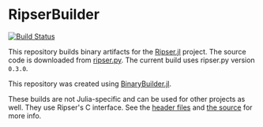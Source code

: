 # RipserBuilder
[![Build Status](https://travis-ci.com/mtsch/RipserBuilder.svg?branch=master)](https://travis-ci.com/mtsch/RipserBuilder)

This repository builds binary artifacts for the [Ripser.jl](https://github.com/mtsch/Ripser.jl)
project. The source code is downloaded from
[ripser.py](https://github.com/scikit-tda/ripser.py). The current build uses ripser.py
version `0.3.0`.

This repository was created using
[BinaryBuilder.jl](https://github.com/JuliaPackaging/BinaryBuilder.jl).

These builds are not Julia-specific and can be used for other projects as well. They use
Ripser's C interface. See the [header
files](https://github.com/scikit-tda/ripser.py/blob/master/ripser/ripser.h) and [the
source](https://github.com/scikit-tda/ripser.py/blob/master/ripser/ripser.cpp) for more
info.
